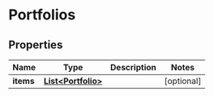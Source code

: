 
# Portfolios

## Properties
Name | Type | Description | Notes
------------ | ------------- | ------------- | -------------
**items** | [**List&lt;Portfolio&gt;**](Portfolio.md) |  |  [optional]




